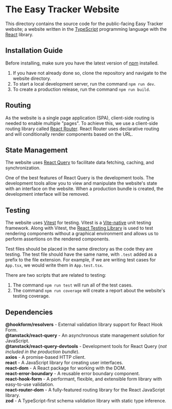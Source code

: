 # The Easy Tracker Website

This directory contains the source code for the public-facing Easy Tracker website; a website written in the [TypeScript](https://www.typescriptlang.org/) programming language with the [React](https://react.dev/) library.

## Installation Guide

Before installing, make sure you have the latest version of [npm](https://www.npmjs.com/) installed.

1. If you have not already done so, clone the repository and navigate to the website directory.
2. To start a local development server, run the command `npm run dev`.
3. To create a production release, run the command `npm run build`.

## Routing

As the website is a single page application (SPA), client-side routing is needed to enable multiple "pages". To achieve this, we use a client-side routing library called [React Router](https://reactrouter.com/). React Router uses declarative routing and will conditionally render components based on the URL.

## State Management

The website uses [React Query](https://tanstack.com/query/latest/docs/react/overview) to facilitate data fetching, caching, and synchronization.

One of the best features of React Query is the development tools. The development tools allow you to view and manipulate the website's state with an interface on the website. When a production bundle is created, the development interface will be removed.

## Testing

The website uses [Vitest](https://vitest.dev/) for testing. Vitest is a [Vite-native](https://vitejs.dev/) unit testing framework. Along with Vitest, the [React Testing Library](https://testing-library.com/docs/react-testing-library/intro/) is used to test rendering components without a graphical environment and allows us to perform assertions on the rendered components.

Test files should be placed in the same directory as the code they are testing. The test file should have the same name, with `.test` added as a prefix to the file extension. For example, if we are writing test cases for `App.tsx`, we would write them in `App.test.tsx`.

There are two scripts that are related to testing:

1. The command `npm run test` will run all of the test cases.
2. The command `npm run coverage` will create a report about the website's testing coverage.

## Dependencies

**@hookform/resolvers** - External validation library support for React Hook Form.
<br />
**@tanstack/react-query** - An asynchronous state management solution for JavaScript.
<br />
**@tanstack/react-query-devtools** - Development tools for React Query (_not included in the production bundle_).
<br />
**axios** - A promise-based HTTP client.
<br />
**react** - A JavaScript library for creating user interfaces.
<br />
**react-dom** - A React package for working with the DOM.
<br />
**react-error-boundary** - A reusable error boundary component.
<br />
**react-hook-form** - A performant, flexible, and extensible form library with easy-to-use validation.
<br />
**react-router-dom** - A fully-featured routing library for the React JavaScript library.
<br />
**zod** - A TypeScript-first schema validation library with static type inference.
